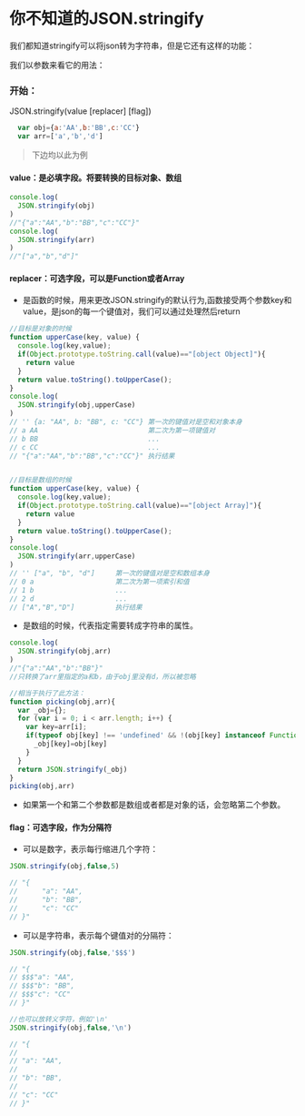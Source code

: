 # 你不知道的JSON.stringify
我们都知道stringify可以将json转为字符串，但是它还有这样的功能：



我们以参数来看它的用法：

### 开始：

JSON.stringify(value [replacer] [flag])

```js
  var obj={a:'AA',b:'BB',c:'CC'}
  var arr=['a','b','d']
```
> 下边均以此为例

#### value：是必填字段。将要转换的目标对象、数组

```js
console.log(
  JSON.stringify(obj)
)
//"{"a":"AA","b":"BB","c":"CC"}"
console.log(
  JSON.stringify(arr)
)
//"["a","b","d"]"
```

#### replacer：可选字段，可以是Function或者Array

- 是函数的时候，用来更改JSON.stringify的默认行为,函数接受两个参数key和value，是json的每一个键值对，我们可以通过处理然后return

```js
//目标是对象的时候
function upperCase(key, value) {
  console.log(key,value);
  if(Object.prototype.toString.call(value)=="[object Object]"){
    return value
  }
  return value.toString().toUpperCase();
}
console.log(
  JSON.stringify(obj,upperCase)
)
// '' {a: "AA", b: "BB", c: "CC"} 第一次的键值对是空和对象本身
// a AA                           第二次为第一项键值对
// b BB                           ...
// c CC                           ...
// "{"a":"AA","b":"BB","c":"CC"}" 执行结果


//目标是数组的时候
function upperCase(key, value) {
  console.log(key,value);
  if(Object.prototype.toString.call(value)=="[object Array]"){
    return value
  }
  return value.toString().toUpperCase();
}
console.log(
  JSON.stringify(arr,upperCase)
)
// '' ["a", "b", "d"]     第一次的键值对是空和数组本身
// 0 a                    第二次为第一项索引和值
// 1 b                    ...
// 2 d                    ...
// ["A","B","D"]          执行结果
```
- 是数组的时候，代表指定需要转成字符串的属性。
```js
console.log(
  JSON.stringify(obj,arr)
)
//"{"a":"AA","b":"BB"}"
//只转换了arr里指定的a和b，由于obj里没有d，所以被忽略

//相当于执行了此方法：
function picking(obj,arr){
  var _obj={};
  for (var i = 0; i < arr.length; i++) {
    var key=arr[i];
    if(typeof obj[key] !== 'undefined' && !(obj[key] instanceof Function)){
      _obj[key]=obj[key]
    }
  }
  return JSON.stringify(_obj)
}
picking(obj,arr)
```

- 如果第一个和第二个参数都是数组或者都是对象的话，会忽略第二个参数。

#### flag：可选字段，作为分隔符

- 可以是数字，表示每行缩进几个字符：

```js
JSON.stringify(obj,false,5)

// "{
//      "a": "AA",
//      "b": "BB",
//      "c": "CC"
// }"
```

- 可以是字符串，表示每个键值对的分隔符：

```js
JSON.stringify(obj,false,'$$$')

// "{
// $$$"a": "AA",
// $$$"b": "BB",
// $$$"c": "CC"
// }"

//也可以放转义字符，例如'\n'
JSON.stringify(obj,false,'\n')

// "{
//
// "a": "AA",
//
// "b": "BB",
//
// "c": "CC"
// }"
```
